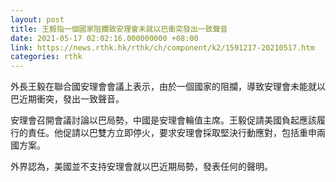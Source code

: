 ```yaml
---
layout: post
title: 王毅指一個國家阻攔致安理會未就以巴衝突發出一致聲音
date: 2021-05-17 02:02:16.000000000 +08:00
link: https://news.rthk.hk/rthk/ch/component/k2/1591217-20210517.htm
categories: rthk
---
```


外長王毅在聯合國安理會會議上表示，由於一個國家的阻攔，導致安理會未能就以巴近期衝突，發出一致聲音。

安理會召開會議討論以巴局勢，中國是安理會輪值主席。王毅促請美國負起應該履行的責任。他促請以巴雙方立即停火，要求安理會採取堅決行動應對，包括重申兩國方案。

外界認為，美國並不支持安理會就以巴近期局勢，發表任何的聲明。
